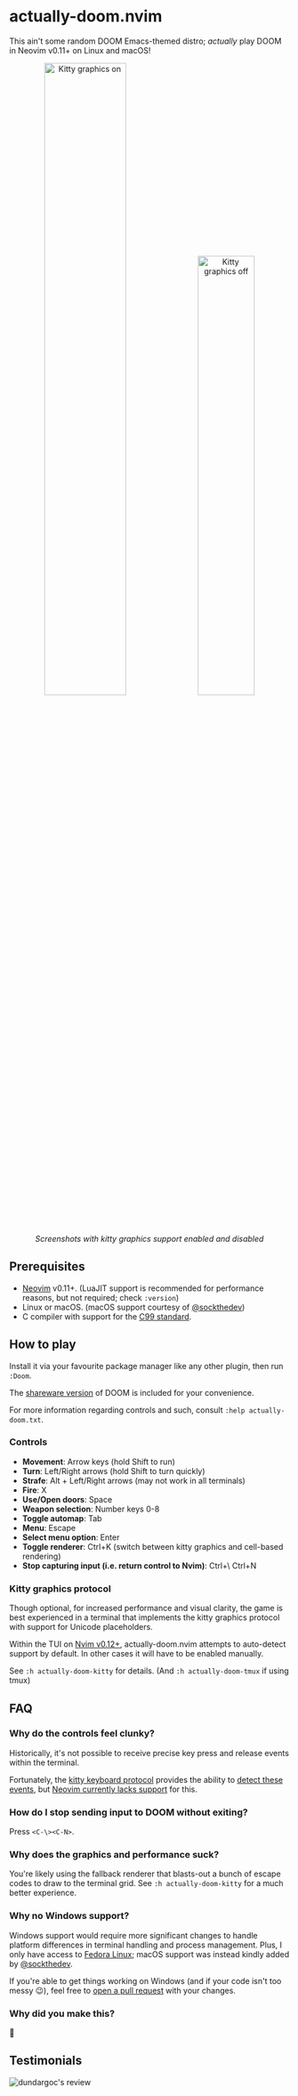 # actually-doom.nvim

This ain't some random DOOM Emacs-themed distro; _actually_ play DOOM in Neovim
v0.11+ on Linux and macOS!

<p align="center">
    <img alt="Kitty graphics on" width="54%" src="https://github.com/user-attachments/assets/a20eb1c6-0522-4db7-98a2-3bc86ca6ac67"/>
    <img alt="Kitty graphics off" width="45%" src="https://github.com/user-attachments/assets/e9c451c9-4561-4db6-a3b9-1f07dad7813a"/>
    <br/>
    <i>Screenshots with kitty graphics support enabled and disabled</i>
</p>

## Prerequisites

- [Neovim](https://neovim.io/) v0.11+. (LuaJIT support is recommended for
  performance reasons, but not required; check `:version`)
- Linux or macOS. (macOS support courtesy of [@sockthedev](https://github.com/sockthedev))
- C compiler with support for the [C99 standard](https://en.wikipedia.org/wiki/C99).

## How to play

Install it via your favourite package manager like any other plugin, then run
`:Doom`.

The [shareware version](https://www.doomworld.com/classicdoom/info/shareware.php)
of DOOM is included for your convenience.

For more information regarding controls and such, consult
`:help actually-doom.txt`.

### Controls

- **Movement**: Arrow keys (hold Shift to run)
- **Turn**: Left/Right arrows (hold Shift to turn quickly)
- **Strafe**: Alt + Left/Right arrows (may not work in all terminals)
- **Fire**: X
- **Use/Open doors**: Space
- **Weapon selection**: Number keys 0-8
- **Toggle automap**: Tab
- **Menu**: Escape
- **Select menu option**: Enter
- **Toggle renderer**: Ctrl+K (switch between kitty graphics and cell-based rendering)
- **Stop capturing input (i.e. return control to Nvim)**: Ctrl+\\ Ctrl+N

### Kitty graphics protocol

Though optional, for increased performance and visual clarity, the game is
best experienced in a terminal that implements the kitty graphics protocol
with support for Unicode placeholders.

Within the TUI on [Nvim v0.12+](https://github.com/neovim/neovim/pull/34426),
actually-doom.nvim attempts to auto-detect support by default. In other cases
it will have to be enabled manually.

See `:h actually-doom-kitty` for details. (And `:h actually-doom-tmux` if using
tmux)

## FAQ

### Why do the controls feel clunky?

Historically, it's not possible to receive precise key press and release events
within the terminal.

Fortunately, the [kitty keyboard protocol](https://sw.kovidgoyal.net/kitty/keyboard-protocol/)
provides the ability to [detect these events](https://sw.kovidgoyal.net/kitty/keyboard-protocol/#event-types),
but [Neovim currently lacks support](https://github.com/neovim/neovim/issues/27509)
for this.

### How do I stop sending input to DOOM without exiting?

Press `<C-\><C-N>`.

### Why does the graphics and performance suck?

You're likely using the fallback renderer that blasts-out a bunch of escape
codes to draw to the terminal grid. See `:h actually-doom-kitty` for a much
better experience.

### Why no Windows support?

Windows support would require more significant changes to handle platform
differences in terminal handling and process management. Plus, I only have
access to [Fedora Linux](https://fedoraproject.org/); macOS support was instead
kindly added by [@sockthedev](https://github.com/sockthedev).

If you're able to get things working on Windows (and if your code isn't
too messy 😉), feel free to [open a pull request](https://github.com/seandewar/actually-doom.nvim/pulls)
with your changes.

### Why did you make this?

🗿

## Testimonials

![dundargoc's review](https://github.com/user-attachments/assets/d58a9f66-2e20-404f-ad90-734eff29b896)
